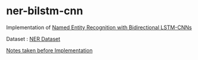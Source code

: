 # ner-bilstm-cnn
Implementation of [Named Entity Recognition with Bidirectional LSTM-CNNs](https://www.aclweb.org/anthology/Q16-1026)

Dataset : [NER Dataset](https://www.kaggle.com/abhinavwalia95/entity-annotated-corpus/data)

[Notes taken before Implementation](https://github.com/rishiabhishek/ner-bilstm-cnn/wiki)
